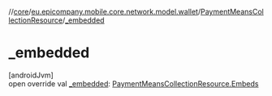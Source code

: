//[core](../../../index.md)/[eu.epicompany.mobile.core.network.model.wallet](../index.md)/[PaymentMeansCollectionResource](index.md)/[_embedded](_embedded.md)

# _embedded

[androidJvm]\
open override val [_embedded](_embedded.md): [PaymentMeansCollectionResource.Embeds](-embeds/index.md)
